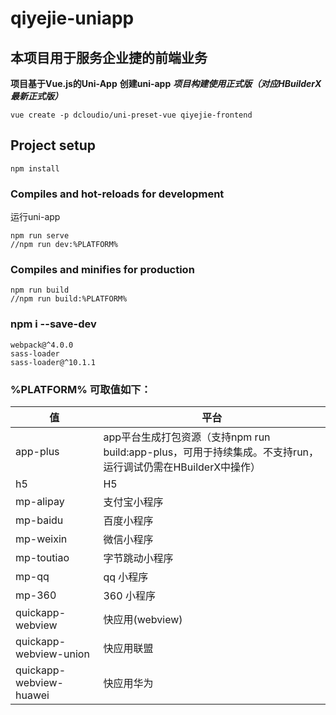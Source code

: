 # qiyejie-uniapp

## 本项目用于服务企业捷的前端业务

**项目基于Vue.js的Uni-App**
**创建uni-app**
***项目构建使用正式版（对应HBuilderX最新正式版）***
```
vue create -p dcloudio/uni-preset-vue qiyejie-frontend
```

## Project setup
```
npm install
```

### Compiles and hot-reloads for development
运行uni-app
```
npm run serve
//npm run dev:%PLATFORM%
```

### Compiles and minifies for production
```
npm run build
//npm run build:%PLATFORM%
```

### npm i --save-dev
```
webpack@^4.0.0
sass-loader
sass-loader@^10.1.1
```

### %PLATFORM% 可取值如下：

| 值         | 平台      | 
| -----------| ---------|
|app-plus  |  app平台生成打包资源（支持npm run build:app-plus，可用于持续集成。不支持run，运行调试仍需在HBuilderX中操作）|
|h5	|H5|
|mp-alipay|	支付宝小程序|
|mp-baidu	|百度小程序|
|mp-weixin|微信小程序|
|mp-toutiao|字节跳动小程序|
|mp-qq|qq 小程序|
|mp-360|360 小程序|
|quickapp-webview	|快应用(webview)|
|quickapp-webview-union |快应用联盟|
|quickapp-webview-huawei|	快应用华为|

